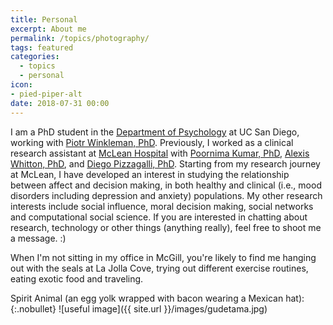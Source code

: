 ```yaml
---
title: Personal
excerpt: About me
permalink: /topics/photography/
tags: featured
categories:
  - topics
  - personal
icon:
- pied-piper-alt
date: 2018-07-31 00:00
---
```


I am a PhD student in the [Department of Psychology](https://psychology.ucsd.edu/) at UC San Diego, working with [Piotr Winkleman, PhD](http://psy2.ucsd.edu/~pwinkiel/). Previously, I worked as a clinical research assistant at [McLean Hospital](http://cdasr.mclean.harvard.edu/) with [Poornima Kumar, PhD](https://cdasr.mclean.harvard.edu/kumar/), [Alexis Whitton, PhD](https://alexiswhitton.org/), and [Diego Pizzagalli, PhD](https://cdasr.mclean.harvard.edu/pizzagalli/). Starting from my research journey at McLean, I have developed an interest in studying the relationship between affect and decision making, in both healthy and clinical (i.e., mood disorders including depression and anxiety) populations. My other research interests include social influence, moral decision making, social networks and computational social science. If you are interested in chatting about research, technology or other things (anything really), feel free to shoot me a message. :)

When I'm not sitting in my office in McGill, you're likely to find me hanging out with the seals at La Jolla Cove, trying out different exercise routines, eating exotic food and traveling.

Spirit Animal (an egg yolk wrapped with bacon wearing a Mexican hat):
{:.nobullet}
![useful image]({{ site.url }}/images/gudetama.jpg)
